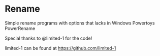 # Rename
Simple rename programs with options that lacks in Windows Powertoys PowerRename

Special thanks to @limited-1 for the code!

limited-1 can be found at https://github.com/limited-1
